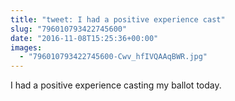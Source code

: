 ```yaml
---
title: "tweet: I had a positive experience cast"
slug: "796010793422745600"
date: "2016-11-08T15:25:36+00:00"
images:
  - "796010793422745600-Cwv_hfIVQAAqBWR.jpg"
---
```

I had a positive experience casting my ballot today. 